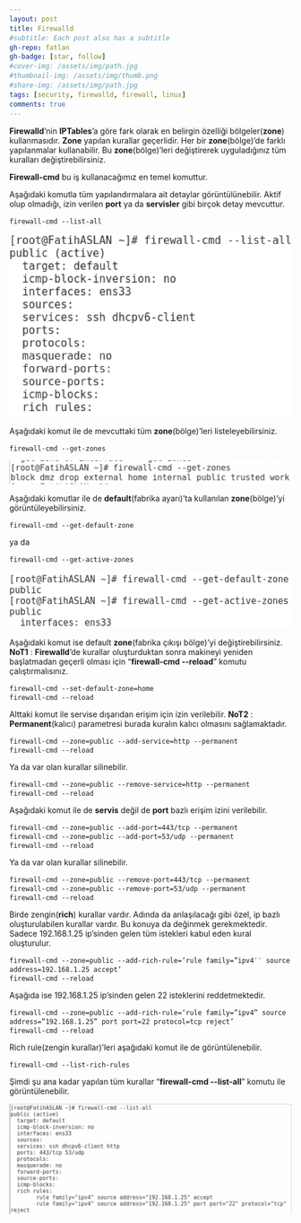 ```yaml
---
layout: post
title: Firewalld
#subtitle: Each post also has a subtitle
gh-repo: fatlan
gh-badge: [star, follow]
#cover-img: /assets/img/path.jpg
#thumbnail-img: /assets/img/thumb.png
#share-img: /assets/img/path.jpg
tags: [security, firewalld, firewall, linux]
comments: true
---
```

**Firewalld**’nin **IPTables**’a göre fark olarak en belirgin özelliği bölgeler(**zone**) kullanmasıdır. **Zone** yapılan kurallar geçerlidir. Her bir **zone**(bölge)’de farklı yapılanmalar kullanabilir. Bu **zone**(bölge)’leri değiştirerek uyguladığınız tüm kuralları değiştirebilirsiniz.

**Firewall-cmd** bu iş kullanacağımız en temel komuttur.

Aşağıdaki komutla tüm yapılandırmalara ait detaylar görüntülünebilir. Aktif olup olmadığı, izin verilen **port** ya da **servisler** gibi birçok detay mevcuttur.

~~~
firewall-cmd --list-all
~~~

![Crepe](/assets/img/firewalld19/lfd01.png)

Aşağıdaki komut ile de mevcuttaki tüm **zone**(bölge)’leri listeleyebilirsiniz.

~~~
firewall-cmd --get-zones
~~~

![Crepe](/assets/img/firewalld19/lfd02.png)

Aşağıdaki komutlar ile de **default**(fabrika ayarı)’ta kullanılan **zone**(bölge)’yi görüntüleyebilirsiniz.

~~~
firewall-cmd --get-default-zone
~~~
ya da

~~~
firewall-cmd --get-active-zones
~~~

![Crepe](/assets/img/firewalld19/lfd03.png)

Aşağıdaki komut ise default **zone**(fabrika çıkışı bölge)’yi değiştirebilirsiniz.
**NoT1** : **Firewalld**’de kurallar oluşturduktan sonra makineyi yeniden başlatmadan geçerli olması için “**firewall-cmd --reload**” komutu çalıştırmalısınız.

~~~
firewall-cmd --set-default-zone=home
firewall-cmd --reload
~~~

Alttaki komut ile servise dışarıdan erişim için izin verilebilir.
**NoT2** : **Permanent**(kalıcı) parametresi burada kuralın kalıcı olmasını sağlamaktadır.

~~~
firewall-cmd --zone=public --add-service=http --permanent
firewall-cmd --reload
~~~

Ya da var olan kurallar silinebilir.

~~~
firewall-cmd --zone=public --remove-service=http --permanent
firewall-cmd --reload
~~~

Aşağıdaki komut ile de **servis** değil de **port** bazlı erişim izini verilebilir.

~~~
firewall-cmd --zone=public --add-port=443/tcp --permanent
firewall-cmd --zone=public --add-port=53/udp --permanent
firewall-cmd --reload
~~~

Ya da var olan kurallar silinebilir.

~~~
firewall-cmd --zone=public --remove-port=443/tcp --permanent
firewall-cmd --zone=public --remove-port=53/udp --permanent
firewall-cmd --reload
~~~

Birde zengin(**rich**) kurallar vardır. Adında da anlaşılacağı gibi özel, ip bazlı oluşturulabilen kurallar vardır. Bu konuya da değinmek gerekmektedir. Sadece 192.168.1.25 ip’sinden gelen tüm istekleri kabul eden kural oluşturulur.

~~~
firewall-cmd --zone=public --add-rich-rule=’rule family=”ipv4′′ source address=192.168.1.25 accept’
firewall-cmd --reload
~~~

Aşağıda ise 192.168.1.25 ip’sinden gelen 22 isteklerini reddetmektedir.

~~~
firewall-cmd --zone=public --add-rich-rule=‘rule family=”ipv4” source address=”192.168.1.25” port port=22 protocol=tcp reject’
firewall-cmd --reload
~~~

Rich rule(zengin kurallar)’leri aşağıdaki komut ile de görüntülenebilir.

~~~
firewall-cmd --list-rich-rules
~~~

Şimdi şu ana kadar yapılan tüm kurallar “**firewall-cmd --list-all**” komutu ile görüntülenebilir.

![Crepe](/assets/img/firewalld19/lfd04.png)

